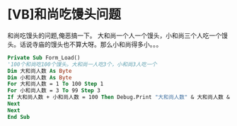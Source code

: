 # [VB]和尚吃馒头问题

和尚吃馒头的问题,俺恶搞一下。 大和尚一个人一个馒头，小和尚三个人吃一个馒头。话说寺庙的馒头也不算大呀。那么小和尚得多小。。。

```vb
Private Sub Form_Load()
'100个和尚吃100个馒头。大和尚一人吃3个，小和尚3人吃一个
Dim 大和尚人数 As Byte
Dim 小和尚人数 As Byte
For 大和尚人数 = 1 To 100 Step 1
For 小和尚人数 = 3 To 99 Step 3
If 大和尚人数 + 小和尚人数 = 100 Then Debug.Print "大和尚人数" & 大和尚人数 & " And 小和人数尚" & 小和尚人数
Next
Next
End Sub
```

